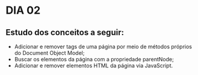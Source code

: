 # DIA 02

## Estudo dos conceitos a seguir:

   - Adicionar e remover tags de uma página por meio de métodos próprios do Document Object Model;
   - Buscar os elementos da página com a propriedade parentNode;
   - Adicionar e remover elementos HTML da página via JavaScript.
